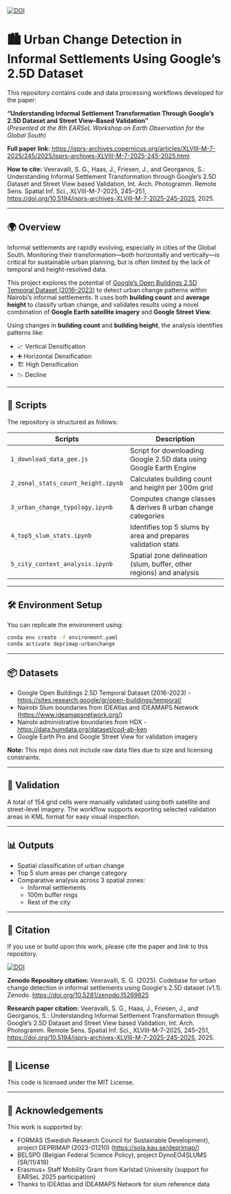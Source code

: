 [![DOI](https://zenodo.org/badge/DOI/10.5281/zenodo.15269825.svg)](https://doi.org/10.5281/zenodo.15269825)

# 🏙️ Urban Change Detection in Informal Settlements Using Google’s 2.5D Dataset

This repository contains code and data processing workflows developed for the paper:

**“Understanding Informal Settlement Transformation Through Google’s 2.5D Dataset and Street View–Based Validation”**  
(*Presented at the 8th EARSeL Workshop on Earth Observation for the Global South*)

**Full paper link:** https://isprs-archives.copernicus.org/articles/XLVIII-M-7-2025/245/2025/isprs-archives-XLVIII-M-7-2025-245-2025.html

**How to cite:**
Veeravalli, S. G., Haas, J., Friesen, J., and Georganos, S.: Understanding Informal Settlement Transformation through Google’s 2.5D Dataset and Street View based Validation, Int. Arch. Photogramm. Remote Sens. Spatial Inf. Sci., XLVIII-M-7-2025, 245–251, https://doi.org/10.5194/isprs-archives-XLVIII-M-7-2025-245-2025, 2025.

---

## 🌍 Overview

Informal settlements are rapidly evolving, especially in cities of the Global South. Monitoring their transformation—both horizontally and vertically—is critical for sustainable urban planning, but is often limited by the lack of temporal and height-resolved data.

This project explores the potential of [Google’s Open Buildings 2.5D Temporal Dataset (2016–2023)](https://sites.research.google/gr/open-buildings/temporal) to detect urban change patterns within Nairobi’s informal settlements. It uses both **building count** and **average height** to classify urban change, and validates results using a novel combination of **Google Earth satellite imagery** and **Google Street View**.

Using changes in **building count** and **building height**, the analysis identifies patterns like:

- 📈 Vertical Densification  
- ➕ Horizontal Densification  
- 🏗️ High Densification  
- 📉 Decline  

---

## 📂 Scripts

The repository is structured as follows:

| Scripts | Description |
|----------|-------------|
| `1_download_data_gee.js` | Script for downloading Google 2.5D data using Google Earth Engine |
| `2_zonal_stats_count_height.ipynb` | Calculates building count and height per 100m grid |
| `3_urban_change_typology.ipynb` | Computes change classes & derives 8 urban change categories |
| `4_top5_slum_stats.ipynb` | Identifies top 5 slums by area and prepares validation stats |
| `5_city_context_analysis.ipynb` | Spatial zone delineation (slum, buffer, other regions) and analysis |

---

## 🛠️ Environment Setup

You can replicate the environment using:

```bash
conda env create -f environment.yaml
conda activate deprimap-urbanchange
```
---

## 📦 Datasets
* Google Open Buildings 2.5D Temporal Dataset (2016-2023) - https://sites.research.google/gr/open-buildings/temporal/
* Nairobi Slum boundaries from IDEAtlas and IDEAMAPS Network (https://www.ideamapsnetwork.org/)
* Nairobi administrative boundaries from HDX - https://data.humdata.org/dataset/cod-ab-ken
* Google Earth Pro and Google Street View for validation imagery

**Note:** This repo does not include raw data files due to size and licensing constraints.

---

## 🧪 Validation
A total of 154 grid cells were manually validated using both satellite and street-level imagery. The workflow supports exporting selected validation areas in KML format for easy visual inspection.

---

## 📊 Outputs
- Spatial classification of urban change
- Top 5 slum areas per change category
- Comparative analysis across 3 spatial zones:
    - Informal settlements
    - 100m buffer rings
    - Rest of the city
---

## 📝 Citation
If you use or build upon this work, please cite the paper and link to this repository.

[![DOI](https://zenodo.org/badge/DOI/10.5281/zenodo.15269825.svg)](https://doi.org/10.5281/zenodo.15269825)

**Zenodo Repository citation:**
Veeravalli, S. G. (2025). Codebase for urban change detection in informal settlements using Google's 2.5D dataset (v1.1). Zenodo. https://doi.org/10.5281/zenodo.15269825

**Research paper citation:**
Veeravalli, S. G., Haas, J., Friesen, J., and Georganos, S.: Understanding Informal Settlement Transformation through Google’s 2.5D Dataset and Street View based Validation, Int. Arch. Photogramm. Remote Sens. Spatial Inf. Sci., XLVIII-M-7-2025, 245–251, https://doi.org/10.5194/isprs-archives-XLVIII-M-7-2025-245-2025, 2025.

---

## 📄 License
This code is licensed under the MIT License.

---

## 🙏 Acknowledgements
This work is supported by:
* FORMAS (Swedish Research Council for Sustainable Development), project DEPRIMAP (2023-01210) (https://sola.kau.se/deprimap/)
* BELSPO (Belgian Federal Science Policy), project DynoEO4SLUMS (SR/11/419)
* Erasmus+ Staff Mobility Grant from Karlstad University (support for EARSeL 2025 participation)
* Thanks to IDEAtlas and IDEAMAPS Network for slum reference data

